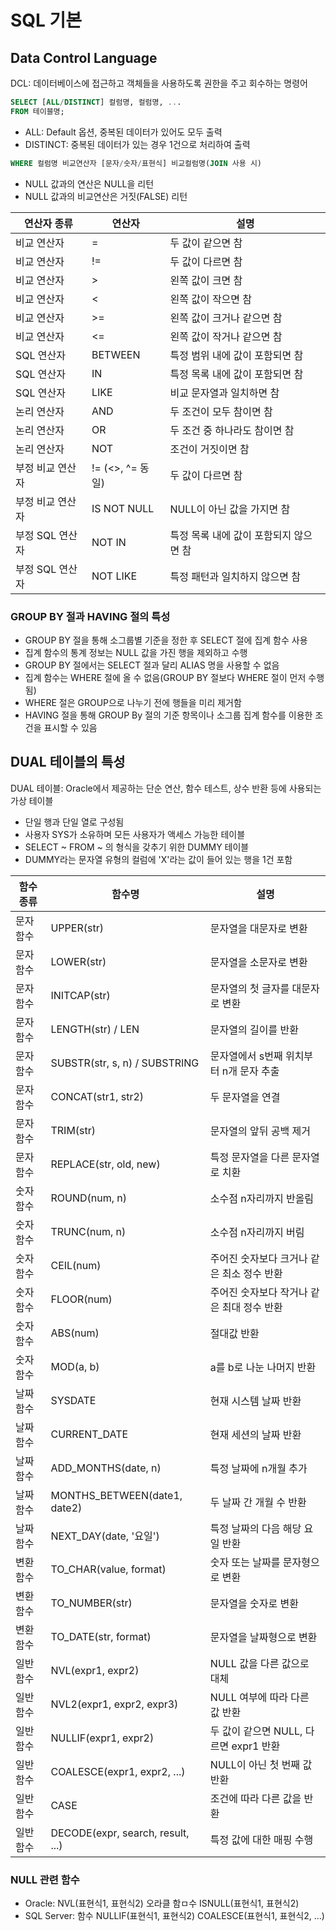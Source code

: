 # SQL 기본

## Data Control Language

DCL: 데이터베이스에 접근하고 객체들을 사용하도록 권한을 주고 회수하는 명령어
```sql
SELECT [ALL/DISTINCT] 컬럼명, 컬럼명, ...
FROM 테이블명;
```
- ALL: Default 옵션, 중복된 데이터가 있어도 모두 출력
- DISTINCT: 중복된 데이터가 있는 경우 1건으로 처리하여 출력

```sql
WHERE 컬럼명 비교연산자 [문자/숫자/표현식] 비교컬럼명(JOIN 사용 시)
```

- NULL 값과의 연산은 NULL을 리턴
- NULL 값과의 비교연산은 거짓(FALSE) 리턴

| 연산자 종류      | 연산자      | 설명                                |
|---------------|----------|----------------------------------|
| 비교 연산자      | =        | 두 값이 같으면 참                   |
| 비교 연산자      | !=       | 두 값이 다르면 참                   |
| 비교 연산자      | >        | 왼쪽 값이 크면 참                   |
| 비교 연산자      | <        | 왼쪽 값이 작으면 참                   |
| 비교 연산자      | >=       | 왼쪽 값이 크거나 같으면 참              |
| 비교 연산자      | <=       | 왼쪽 값이 작거나 같으면 참              |
| SQL 연산자      | BETWEEN  | 특정 범위 내에 값이 포함되면 참         |
| SQL 연산자      | IN       | 특정 목록 내에 값이 포함되면 참         |
| SQL 연산자      | LIKE     | 비교 문자열과 일치하면 참                |
| 논리 연산자      | AND      | 두 조건이 모두 참이면 참              |
| 논리 연산자      | OR       | 두 조건 중 하나라도 참이면 참          |
| 논리 연산자      | NOT      | 조건이 거짓이면 참                   |
| 부정 비교 연산자   | != (<>, ^= 동일) | 두 값이 다르면 참                   |
| 부정 비교 연산자   | IS NOT NULL | NULL이 아닌 값을 가지면 참          |
| 부정 SQL 연산자  | NOT IN   | 특정 목록 내에 값이 포함되지 않으면 참  |
| 부정 SQL 연산자  | NOT LIKE | 특정 패턴과 일치하지 않으면 참          |


### GROUP BY 절과 HAVING 절의 특성

- GROUP BY 절을 통해 소그룹별 기준을 정한 후 SELECT 절에 집계 함수 사용
- 집계 함수의 통계 정보는 NULL 값을 가진 행을 제외하고 수행
- GROUP BY 절에서는 SELECT 절과 달리 ALIAS 명을 사용할 수 없음
- 집계 함수는 WHERE 절에 올 수 없음(GROUP BY 절보다 WHERE 절이 먼저 수행됨)
- WHERE 절은 GROUP으로 나누기 전에 행들을 미리 제거함
- HAVING 절을 통해 GROUP By 절의 기준 항목이나 소그룹 집계 함수를 이용한 조건을 표시할 수 있음

## DUAL 테이블의 특성

DUAL 테이블: Oracle에서 제공하는 단순 연산, 함수 테스트, 상수 반환 등에 사용되는 가상 테이블

- 단일 행과 단일 열로 구성됨
- 사용자 SYS가 소유하며 모든 사용자가 액세스 가능한 테이블
- SELECT ~ FROM ~ 의 형식을 갖추기 위한 DUMMY 테이블
- DUMMY라는 문자열 유형의 컬럼에 'X'라는 값이 들어 있는 행을 1건 포함

| 함수 종류     | 함수명            | 설명                                      |
|------------|----------------|-----------------------------------------|
| 문자 함수   | UPPER(str)     | 문자열을 대문자로 변환                    |
| 문자 함수   | LOWER(str)     | 문자열을 소문자로 변환                    |
| 문자 함수   | INITCAP(str)   | 문자열의 첫 글자를 대문자로 변환             |
| 문자 함수   | LENGTH(str) / LEN    | 문자열의 길이를 반환                        |
| 문자 함수   | SUBSTR(str, s, n) / SUBSTRING  | 문자열에서 s번째 위치부터 n개 문자 추출     |
| 문자 함수   | CONCAT(str1, str2) | 두 문자열을 연결                         |
| 문자 함수   | TRIM(str)      | 문자열의 앞뒤 공백 제거                     |
| 문자 함수   | REPLACE(str, old, new) | 특정 문자열을 다른 문자열로 치환          |
| 숫자 함수   | ROUND(num, n)  | 소수점 n자리까지 반올림                     |
| 숫자 함수   | TRUNC(num, n)  | 소수점 n자리까지 버림                        |
| 숫자 함수   | CEIL(num)      | 주어진 숫자보다 크거나 같은 최소 정수 반환       |
| 숫자 함수   | FLOOR(num)     | 주어진 숫자보다 작거나 같은 최대 정수 반환       |
| 숫자 함수   | ABS(num)       | 절대값 반환                              |
| 숫자 함수   | MOD(a, b)      | a를 b로 나눈 나머지 반환                     |
| 날짜 함수   | SYSDATE        | 현재 시스템 날짜 반환                        |
| 날짜 함수   | CURRENT_DATE   | 현재 세션의 날짜 반환                        |
| 날짜 함수   | ADD_MONTHS(date, n) | 특정 날짜에 n개월 추가                   |
| 날짜 함수   | MONTHS_BETWEEN(date1, date2) | 두 날짜 간 개월 수 반환              |
| 날짜 함수   | NEXT_DAY(date, '요일') | 특정 날짜의 다음 해당 요일 반환        |
| 변환 함수   | TO_CHAR(value, format) | 숫자 또는 날짜를 문자형으로 변환        |
| 변환 함수   | TO_NUMBER(str) | 문자열을 숫자로 변환                        |
| 변환 함수   | TO_DATE(str, format) | 문자열을 날짜형으로 변환                 |
| 일반 함수   | NVL(expr1, expr2) | NULL 값을 다른 값으로 대체               |
| 일반 함수   | NVL2(expr1, expr2, expr3) | NULL 여부에 따라 다른 값 반환         |
| 일반 함수   | NULLIF(expr1, expr2) | 두 값이 같으면 NULL, 다르면 expr1 반환  |
| 일반 함수   | COALESCE(expr1, expr2, ...) | NULL이 아닌 첫 번째 값 반환         |
| 일반 함수   | CASE           | 조건에 따라 다른 값을 반환                  |
| 일반 함수   | DECODE(expr, search, result, ...) | 특정 값에 대한 매핑 수행         |

### NULL 관련 함수

- Oracle: NVL(표현식1, 표현식2) 오라클 함ㅁ수 ISNULL(표현식1, 표현식2)
- SQL Server: 함수 NULLIF(표현식1, 표현식2) COALESCE(표현식1, 표현식2, ...)
